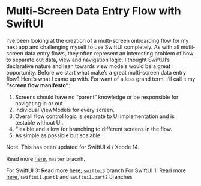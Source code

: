 # Multi-Screen Data Entry Flow with SwiftUI

I’ve been looking at the creation of a multi-screen onboarding flow for my next app and challenging myself to use SwiftUI completely. As with all mutli-screen data entry flows, they often represent an interesting problem of how to separate out data, view and navigation logic. I thought SwiftUI’s declarative nature and lean towards view models would be a great opportunity.
Before we start what make’s a great multi-screen data entry flow? Here’s what I came up with. For want of a less grand term, I’ll call it my **“screen flow manifesto”**:

1. Screens should have no “parent” knowledge or be responsible for navigating in or out.
2. Individual ViewModels for every screen.
3. Overall flow control logic is separate to UI implementation and is testable without UI.
4. Flexible and allow for branching to different screens in the flow.
5. As simple as possible but scalable.

Note: This has been updated for SwiftUI 4 / Xcode 14.

Read more [here](https://betterprogramming.pub/flow-navigation-with-swiftui-4-e006882c5efa), `master` bracnh.

For SwiftUI 3: Read more [here](https://betterprogramming.pub/flow-navigation-with-swiftui-revisited-791f89421923), `swiftui3` branch
For SwiftUI 1: Read more [here](https://medium.com/swlh/flow-with-swiftui-and-mvvm-7cc394440ab8), `swiftui1.part1` and `swiftui1.part2` branches
